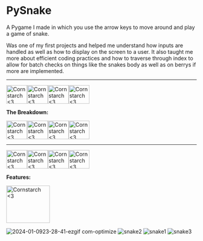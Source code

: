 # PySnake
A Pygame I made in which you use the arrow keys to move around and play a game of snake.

Was one of my first projects and helped me understand how inputs are handled as well as how to display on the screen to a user. It also taught me more about efficient coding practices and how to traverse through index to allow for batch checks on things like the snakes body as well as on berrys if more are implemented.

----------------------------------------------------------------------------

<img src="https://github.com/Kingerthanu/PySnake/assets/76754592/d2e5049e-93ae-4659-a279-ac94f485c104" alt="Cornstarch <3" width="55" height="49"><img src="https://github.com/Kingerthanu/PySnake/assets/76754592/d2e5049e-93ae-4659-a279-ac94f485c104" alt="Cornstarch <3" width="55" height="49"><img src="https://github.com/Kingerthanu/PySnake/assets/76754592/d2e5049e-93ae-4659-a279-ac94f485c104" alt="Cornstarch <3" width="55" height="49"><img src="https://github.com/Kingerthanu/PySnake/assets/76754592/d2e5049e-93ae-4659-a279-ac94f485c104" alt="Cornstarch <3" width="55" height="49">


**The Breakdown:**

<img src="https://github.com/Kingerthanu/PySnake/assets/76754592/33ccbeb3-1c54-4663-970b-8c60a32d1496" alt="Cornstarch <3" width="55" height="49"><img src="https://github.com/Kingerthanu/PySnake/assets/76754592/33ccbeb3-1c54-4663-970b-8c60a32d1496" alt="Cornstarch <3" width="55" height="49"><img src="https://github.com/Kingerthanu/PySnake/assets/76754592/33ccbeb3-1c54-4663-970b-8c60a32d1496" alt="Cornstarch <3" width="55" height="49"><img src="https://github.com/Kingerthanu/PySnake/assets/76754592/33ccbeb3-1c54-4663-970b-8c60a32d1496" alt="Cornstarch <3" width="55" height="49">

----------------------------------------------------------------------------

<img src="https://github.com/Kingerthanu/PySnake/assets/76754592/861a459c-8d5f-4296-9e9c-14f96b1e5f19" alt="Cornstarch <3" width="55" height="49"><img src="https://github.com/Kingerthanu/PySnake/assets/76754592/861a459c-8d5f-4296-9e9c-14f96b1e5f19" alt="Cornstarch <3" width="55" height="49"><img src="https://github.com/Kingerthanu/PySnake/assets/76754592/861a459c-8d5f-4296-9e9c-14f96b1e5f19" alt="Cornstarch <3" width="55" height="49"><img src="https://github.com/Kingerthanu/PySnake/assets/76754592/861a459c-8d5f-4296-9e9c-14f96b1e5f19" alt="Cornstarch <3" width="55" height="49">

**Features:**

<img src="https://github.com/Kingerthanu/PySnake/assets/76754592/f040e085-a252-4ebd-81f6-d5c66cd23b52" alt="Cornstarch <3" width="115" height="99">

  ![2024-01-0923-28-41-ezgif com-optimize](https://github.com/Kingerthanu/PySnake/assets/76754592/108b8324-1ecb-416f-bf6a-201a2b210cc2)
![snake2](https://github.com/Kingerthanu/PySnake/assets/76754592/402688ec-eace-4372-a55e-71d72e02be00)
![snake1](https://github.com/Kingerthanu/PySnake/assets/76754592/9f30502f-ba1e-4f36-98aa-ecba9501bab3)
![snake3](https://github.com/Kingerthanu/PySnake/assets/76754592/23bdbfe7-44b1-4886-94f2-0bb8943f5a72)

